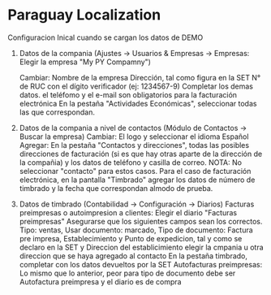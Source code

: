 # Paraguay Localization

Configuracion Inical cuando se cargan los datos de DEMO

1. Datos de la compania (Ajustes -> Usuarios & Empresas -> Empresas: Elegir la empresa "My PY Compamny")
   
   Cambiar: Nombre de la empresa
            Dirección, tal como figura en la SET
            N° de RUC con el dígito verificador (ej: 1234567-9)
            Completar los demas datos. el teléfomo y el e-mail son obligatorios para la facturación electrónica
            En la pestaña "Actividades Económicas", seleccionar todas las que correspondan.

2. Datos de la compania a nivel de contactos (Módulo de Contactos -> Buscar la empresa)
  Cambiar: El logo y seleccionar el idioma Español
  Agregar: En la pestaña "Contactos y direcciones", todas las posibles direcciones de facturación (si es que hay otras aparte de la dirección de la compañia) y los datos de teléfono y casilla de correo. NOTA: No seleccionar "contacto" para estos casos.
  Para el caso de facturación electrónica, en la pantalla "Timbrado" agregar los datos de número de timbrado y la fecha que correspondan almodo de prueba.

3. Datos de timbrado (Contabilidad -> Configuración -> Diarios)
   Facturas preimpresas o autoimpresion a clientes: Elegir el diario "Facturas preimpresas"
     Asegurarse que los siguientes campos sean los correctos. Tipo: ventas, Usar documento: marcado, Tipo de documento: Factura pre impresa, Establecimiento y Punto de expedicion, tal y como se declaro en la SET y Direccion del establicimiento elegir la cmpania u otra direccion que se haya agregado al contacto
     En la pestaña timbrado, completar con los datos devueltos por la SET
   Autofacturas preimpresas: Lo mismo que lo anterior, peor para tipo de documento debe ser Autofactura preimpresa y el diario es de compra
   
